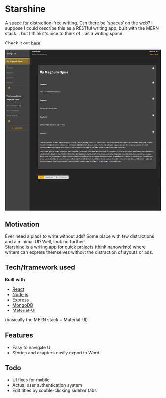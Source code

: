# Starshine

A space for distraction-free writing. Can there be 'spaces' on the web? I suppose I could describe this as a RESTful writing app, built with the MERN stack... but I think it's nice to think of it as a writing space.

Check it out [here](https://starshine.mercybhakta.com/)!

![Starshine Interface](https://github.com/atreides1/starshine-writing-app/blob/b4009674fc844e5f9864657a6f59df197de58a5f/screenshots/starshine-snip.png)

## Motivation

Ever need a place to write without ads? Some place with few distractions and a minimal UI? Well, look no further! 
<br>
Starshine is a writing app for quick projects (think nanowrimo) where writers can express themselves without the distraction of layouts or ads.


## Tech/framework used

**Built with**

- [React](https://reactjs.org/)
- [Node.js](https://nodejs.org/en/)
- [Express](https://www.npmjs.com/package/express)
- [MongoDB](https://www.mongodb.com/)
- [Material-UI](https://material-ui.com/)

(basically the MERN stack + Material-UI)

## Features

- Easy to navigate UI 
- Stories and chapters easily export to Word

## Todo

- UI fixes for mobile
- Actual user authentication system
- Edit titles by double-clicking sidebar tabs

